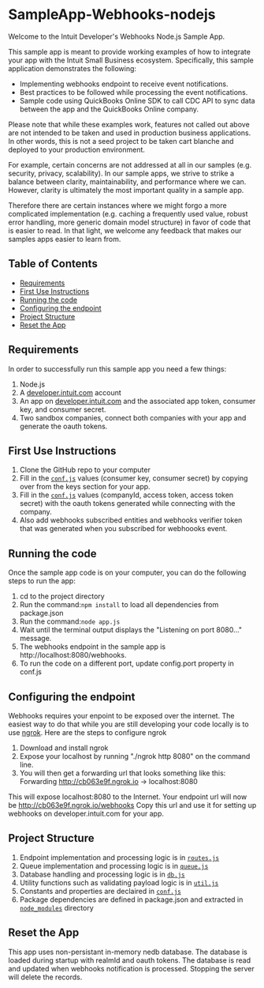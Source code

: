 # SampleApp-Webhooks-nodejs

<p>Welcome to the Intuit Developer's Webhooks Node.js Sample App.</p>
<p>This sample app is meant to provide working examples of how to integrate your app with the Intuit Small Business ecosystem.  Specifically, this sample application demonstrates the following:</p>

<ul>
	<li>Implementing webhooks endpoint to receive event notifications.</li>
	<li>Best practices to be followed while processing the event notifications.</li>
	<li>Sample code using QuickBooks Online SDK to call CDC API to sync data between the app and the QuickBooks Online company.</li>
</ul>

<p>Please note that while these examples work, features not called out above are not intended to be taken and used in production business applications. In other words, this is not a seed project to be taken cart blanche and deployed to your production environment.</p>  

<p>For example, certain concerns are not addressed at all in our samples (e.g. security, privacy, scalability). In our sample apps, we strive to strike a balance between clarity, maintainability, and performance where we can. However, clarity is ultimately the most important quality in a sample app.</p>

<p>Therefore there are certain instances where we might forgo a more complicated implementation (e.g. caching a frequently used value, robust error handling, more generic domain model structure) in favor of code that is easier to read. In that light, we welcome any feedback that makes our samples apps easier to learn from.</p>

## Table of Contents

* [Requirements](#requirements)
* [First Use Instructions](#first-use-instructions)
* [Running the code](#running-the-code)
* [Configuring the endpoint](#configuring-the-endpoint)
* [Project Structure](#project-structure)
* [Reset the App](#reset-the-app)


## Requirements

In order to successfully run this sample app you need a few things:

1. Node.js
2. A [developer.intuit.com](http://developer.intuit.com) account
3. An app on [developer.intuit.com](http://developer.intuit.com) and the associated app token, consumer key, and consumer secret.
4. Two sandbox companies, connect both companies with your app and generate the oauth tokens.
 
## First Use Instructions

1. Clone the GitHub repo to your computer
2. Fill in the [`conf.js`](conf.js) values (consumer key, consumer secret) by copying over from the keys section for your app.
3. Fill in the [`conf.js`](conf.js) values (companyId, access token, access token secret) with the oauth tokens generated while connecting with the company. 
4. Also add webhooks subscribed entities and webhooks verifier token that was generated when you subscribed for webhoooks event.

## Running the code

Once the sample app code is on your computer, you can do the following steps to run the app:

1. cd to the project directory</li>
2. Run the command:`npm install` to load all dependencies from package.json </li>
3. Run the command:`node app.js`</li>
4. Wait until the terminal output displays the "Listening on port 8080..." message.
5. The webhooks endpoint in the sample app is http://localhost:8080/webhooks. 
6. To run the code on a different port, update config.port property in conf.js

## Configuring the endpoint

Webhooks requires your enpoint to be exposed over the internet. The easiest way to do that while you are still developing your code locally is to use [ngrok](https://ngrok.com/). Here are the steps to configure ngrok

1. Download and install ngrok
2. Expose your localhost by running "./ngrok http 8080" on the command line. 
3. You will then get a forwarding url that looks something like this:
	Forwarding     http://cb063e9f.ngrok.io -> localhost:8080  

This will expose localhost:8080 to the Internet. Your endpoint url will now be http://cb063e9f.ngrok.io/webhooks
Copy this url and use it for setting up webhooks on developer.intuit.com for your app. 

## Project Structure

1. Endpoint implementation and processing logic is in [`routes.js`](routes/routes.js)
2. Queue implementation and processing logic is in [`queue.js`](queue/queue.js)
3. Database handling and processing logic is in [`db.js`](db/db.js)
4. Utility functions such as validating payload logic is in [`util.js`](util/util.js)
5. Constants and properties are declaired in [`conf.js`](conf.js)
6. Package dependencies are defined in package.json and extracted in [`node_modules`](node_modules) directory 


## Reset the App

This app uses non-persistant in-memory nedb database. The database is loaded during startup with realmId and oauth tokens. The database is read and updated when webhooks notification is processed. Stopping the server will delete the records.

